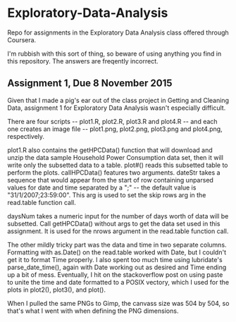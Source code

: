 # Exploratory-Data-Analysis
Repo for assignments in the Exploratory Data Analysis class offered through Coursera.

I'm rubbish with this sort of thing, so beware of using anything you find in this repository. The answers are freqently incorrect.

Assignment 1, Due 8 November 2015
---------------------------------

Given that I made a pig's ear out of the class project in Getting and Cleaning Data, assignment 1 for Exploratory Data Analysis wasn't especially difficult.

There are four scripts -- plot1.R, plot2.R, plot3.R and plot4.R -- and each one creates an image file -- plot1.png, plot2.png, plot3.png and plot4.png, respectively.

plot1.R also contains the getHPCData() function that will download and unzip the data sample Household Power Consumption data set, then it will write only the subsetted data to a table. plot#() reads this subsetted table to perform the plots. 
callHPCData() features two arguments. dateStr takes a sequence that would appear from the start of row containing unparsed values for date and time separated by a ";" -- the default value is "31/1/2007;23:59:00". This arg is used to set the skip rows arg in the read.table function call.

daysNum takes a numeric input for the number of days worth of data will be subsetted. Call getHPCData() without args to get the data set used in this assignment. It is used for the nrows argument in the read.table function call.

The other mildly tricky part was the data and time in two separate columns. Formatting with as.Date() on the read.table worked with Date, but I couldn't get it to format Time properly. I also spent too much time using lubridate's parse_date_time(), again with Date working out as desired and Time ending up a bit of mess. Eventually, I hit on the stackoverflow post on using paste to unite the time and date formatted to a POSIX vectory, which I used for the plots in
plot2(), plot3(), and plot().

When I pulled the same PNGs to Gimp, the canvass size was 504 by 504, so that's what I went with when defining the PNG
dimensions.
